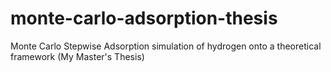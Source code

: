 # monte-carlo-adsorption-thesis
Monte Carlo Stepwise Adsorption simulation of hydrogen onto a theoretical framework (My Master's Thesis)
